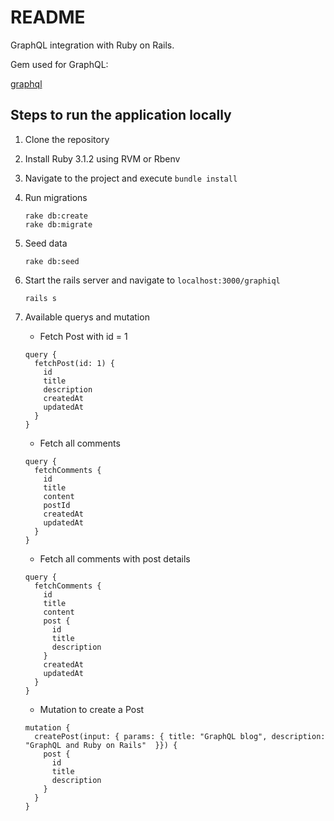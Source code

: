 # README

GraphQL integration with Ruby on Rails.

Gem used for GraphQL:

[graphql](https://github.com/rmosolgo/graphql-ruby)

## Steps to run the application locally

1. Clone the repository

1. Install Ruby 3.1.2 using RVM or Rbenv

1. Navigate to the project and execute `bundle install`

1. Run migrations
   ```
   rake db:create
   rake db:migrate
   ```

1. Seed data
   ``` 
   rake db:seed
   ```

1. Start the rails server and navigate to `localhost:3000/graphiql`
   ```
   rails s
   ``` 

1. Available querys and mutation
   
   * Fetch Post with id = 1

    ```
    query {
      fetchPost(id: 1) {
        id
        title
        description
        createdAt
        updatedAt
      }
    }
    ```   

    * Fetch all comments

    ```
    query {
      fetchComments {
        id
        title
        content
        postId
        createdAt
        updatedAt
      }
    }
    ```

    * Fetch all comments with post details

    ```
    query {
      fetchComments {
        id
        title
        content
        post {
          id
          title
          description
        }
        createdAt
        updatedAt
      }
    }
    ```

    * Mutation to create a Post

    ```
    mutation {
      createPost(input: { params: { title: "GraphQL blog", description: "GraphQL and Ruby on Rails"  }}) {
        post {
          id
          title
          description
        }
      }
    }
    ```
